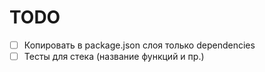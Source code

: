 # TODO

- [ ] Копировать в package.json слоя только dependencies
- [ ] Тесты для стека (название функций и пр.)
